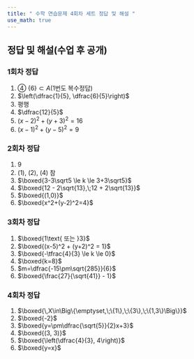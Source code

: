 ```yaml
---
title: " 수학 연습문제 4회차 세트 정답 및 해설 " 
use_math: true
---
```



## 정답 및 해설(수업 후 공개)

### 1회차 정답
1. ④ $\lbrace 6\rbrace \subset A$(1번도 복수정답)
2. $\left(\dfrac{1}{5}, \dfrac{6}{5}\right)$
3. 평행
4. $\dfrac{12}{5}$
5. $(x-2)^2+(y+3)^2=16$
6. $(x-1)^2+(y-5)^2=9$

### 2회차 정답
1. $9$
2. (1), (2), (4) 참
3. $\boxed{3-3\sqrt5 \le k \le 3+3\sqrt5}$
4. $\boxed{12 - 2\sqrt{13},\;12 + 2\sqrt{13}}$
5. $\boxed{(1,0)}$
6. $\boxed{x^2+(y-2)^2=4}$

### 3회차 정답
1. $\boxed{1\text{ 또는 }3}$
2. $\boxed{(x-5)^2 + (y+2)^2 = 1}$
3. $\boxed{-\tfrac{4}{3} \le k \le 0}$
4. $\boxed{k=8}$
5. $m=\dfrac{-15\pm\sqrt{285}}{6}$
6. $\boxed{\frac{27}{\sqrt{41}} - 1}$


### 4회차 정답
1. $\boxed{\,X\in\Big\{\emptyset,\;\{1\},\;\{3\},\;\{1,3\}\Big\}}$
2. $\boxed{-2}$
3. $\boxed{y=\pm\dfrac{\sqrt{5}}{2}x+3}$
4. $\boxed{(3, 3)}$
5. $\boxed{\left(\dfrac{4}{3}, 4\right)}$
6. $\boxed{y=x}$



